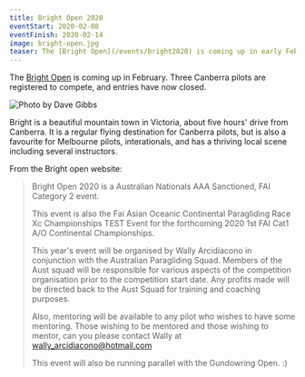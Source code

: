 ```yaml
---
title: Bright Open 2020
eventStart: 2020-02-08
eventFinish: 2020-02-14
image: bright-open.jpg
teaser: The [Bright Open](/events/bright2020) is coming up in early February. Three Canberra pilots are registered to compete, and entries have now closed.
---
```

The [Bright Open](https://airtribune.com/bright-open-2020/info) is coming up in February. Three Canberra pilots are registered to compete, and entries have now closed.

![Photo by Dave Gibbs](/images/bright-open.jpg)

Bright is a beautiful mountain town in Victoria, about five hours' drive from Canberra.
It is a regular flying destination for Canberra pilots, but is also a favourite for Melbourne pilots, interationals, and has a thriving local scene including several instructors.

From the Bright open website:

> Bright Open 2020 is a Australian Nationals AAA Sanctioned, FAI Category 2 event.
> 
> This event is also the Fai Asian Oceanic Continental Paragliding Race Xc Championships TEST Event for the forthcoming 2020 1st FAI Cat1 A/O Continental Championships.
> 
> This year's event will be organised by Wally Arcidiacono in conjunction with the Australian Paragliding Squad. Members of the Aust squad will be responsible for various aspects of the competition organisation prior to the competition start date. Any profits made will be directed back to the Aust Squad for training and coaching purposes.
> 
> Also, mentoring will be available to any pilot who wishes to have some mentoring. Those wishing to be mentored and those wishing to mentor, can you please contact Wally at wally_arcidiacono@hotmail.com
> 
> This event will also be running parallel with the Gundowring Open. :)
